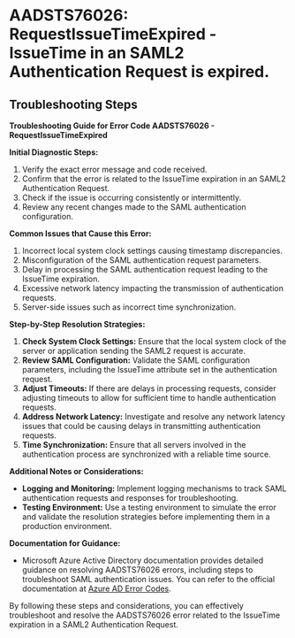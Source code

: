 # AADSTS76026: RequestIssueTimeExpired - IssueTime in an SAML2 Authentication Request is expired.


## Troubleshooting Steps
**Troubleshooting Guide for Error Code AADSTS76026 - RequestIssueTimeExpired**

**Initial Diagnostic Steps:**
1. Verify the exact error message and code received.
2. Confirm that the error is related to the IssueTime expiration in an SAML2 Authentication Request.
3. Check if the issue is occurring consistently or intermittently.
4. Review any recent changes made to the SAML authentication configuration.

**Common Issues that Cause this Error:**
1. Incorrect local system clock settings causing timestamp discrepancies.
2. Misconfiguration of the SAML authentication request parameters.
3. Delay in processing the SAML authentication request leading to the IssueTime expiration.
4. Excessive network latency impacting the transmission of authentication requests.
5. Server-side issues such as incorrect time synchronization.

**Step-by-Step Resolution Strategies:**
1. **Check System Clock Settings:** Ensure that the local system clock of the server or application sending the SAML2 request is accurate.
2. **Review SAML Configuration:** Validate the SAML configuration parameters, including the IssueTime attribute set in the authentication request.
3. **Adjust Timeouts:** If there are delays in processing requests, consider adjusting timeouts to allow for sufficient time to handle authentication requests.
4. **Address Network Latency:** Investigate and resolve any network latency issues that could be causing delays in transmitting authentication requests.
5. **Time Synchronization:** Ensure that all servers involved in the authentication process are synchronized with a reliable time source.

**Additional Notes or Considerations:**
- **Logging and Monitoring:** Implement logging mechanisms to track SAML authentication requests and responses for troubleshooting.
- **Testing Environment:** Use a testing environment to simulate the error and validate the resolution strategies before implementing them in a production environment.

**Documentation for Guidance:**
- Microsoft Azure Active Directory documentation provides detailed guidance on resolving AADSTS76026 errors, including steps to troubleshoot SAML authentication issues. You can refer to the official documentation at [Azure AD Error Codes](https://docs.microsoft.com/en-us/azure/active-directory/fundamentals/active-directory-how-to-common-errorcodes). 

By following these steps and considerations, you can effectively troubleshoot and resolve the AADSTS76026 error related to the IssueTime expiration in a SAML2 Authentication Request.